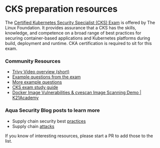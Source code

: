 # CKS preparation resources

The [Certified Kubernetes Security Specialist (CKS) Exam](https://training.linuxfoundation.org/certification/certified-kubernetes-security-specialist/) is offered by The Linux Foundation. It provides assurance that a CKS has the skills, knowledge, and competence on a broad range of best practices for securing container-based applications and Kubernetes platforms during build, deployment and runtime. CKA certification is required to sit for this exam.

### Community Resources

- [Trivy Video overview (short)][overview]
- [Example questions from the exam][exam]
- [More example questions][questions]
- [CKS exam study guide](study-guide)
- [Docker Image Vulnerabilities & cvescan Image Scanning Demo | K21Academy](https://youtu.be/gHz10UsEdys)

### Aqua Security Blog posts to learn more

- Supply chain security best [practices][supply-chain-best-practices]
- Supply chain [attacks][supply-chain-attacks]

If you know of interesting resources, please start a PR to add those to the list.

[overview]: https://youtu.be/2cjH6Zkieys
[exam]: https://jonathan18186.medium.com/certified-kubernetes-security-specialist-cks-preparation-part-7-supply-chain-security-9cf62c34cf6a
[questions]: https://github.com/kodekloudhub/certified-kubernetes-security-specialist-cks-course/blob/main/docs/06-Supply-Chain-Security/09-Scan-images-for-known-vulnerabilities-(Trivy).md
[study-guide]: https://devopscube.com/cks-exam-guide-tips/

[supply-chain-best-practices]: https://blog.aquasec.com/supply-chain-security-best-practices
[supply-chain-attacks]: https://blog.aquasec.com/supply-chain-threats-using-container-images

